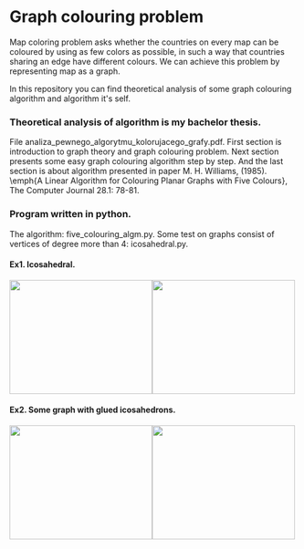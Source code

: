 # Graph colouring problem
Map coloring problem asks whether the countries on every map can be coloured by using as few colors as possible, in such a way that countries sharing an edge have different colours. We can achieve this problem by representing map as a graph.

In this repository you can find theoretical analysis of some graph colouring algorithm and algorithm it's self.

### Theoretical analysis of algorithm is my bachelor thesis. 
File analiza_pewnego_algorytmu_kolorujacego_grafy.pdf.
First section is introduction to graph theory and graph colouring problem. 
Next section presents some easy graph colouring algorithm step by step.
And the last section is about algorithm presented in paper M. H. Williams, (1985). \emph{A Linear Algorithm for Colouring Planar Graphs with Five Colours}, The           Computer Journal 28.1: 78-81. 
### Program written in python.
The algorithm: five_colouring_algm.py.
Some test on graphs consist of vertices of degree more than 4: icosahedral.py.

#### Ex1. Icosahedral.
<img src="https://user-images.githubusercontent.com/92950276/217048247-1757b343-717b-4c34-ace6-8a5e20a44cf6.png" width="250" height="200"><img src="https://user-images.githubusercontent.com/92950276/217048261-13f19c77-f246-4327-b7b1-731b3d3a19b1.png" width="250" height="200">

#### Ex2. Some graph with glued icosahedrons.
<img src="https://user-images.githubusercontent.com/92950276/217048441-3f047864-23f1-4f7d-b1c1-16e50eb1caa2.png" width="250" height="200"><img src="https://user-images.githubusercontent.com/92950276/217048451-c999fd90-41af-4611-93e2-e6fe9f9ac498.png" width="250" height="200">
